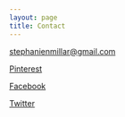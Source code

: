 ```yaml
---
layout: page
title: Contact
---
```


[stephanienmillar@gmail.com](mailto:stephanienmillar@gmail.com)

[Pinterest](http://www.pinterest.com/millarsn/)

[Facebook](https://www.facebook.com/stephanienmillar)

[Twitter](https://twitter.com/stephiemillar)